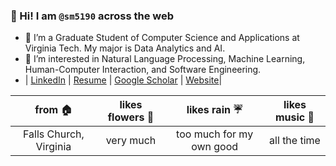 



### 👋  Hi! I am `@sm5190` across the web 
- 👀 I’m a Graduate Student of Computer Science and Applications at Virginia Tech. My major is Data Analytics and AI.
- 👀 I’m interested in Natural Language Processing, Machine Learning, Human-Computer Interaction, and Software Engineering.
- | [LinkedIn](https://www.linkedin.com/in/shutonu-mitra/)  | [Resume](https://github.com/sm5190/Resume/blob/main/Resume_Spring_2.pdf) | [Google Scholar](https://scholar.google.com/citations?hl=en&user=zTwiYZoAAAAJ)  | [Website](https://sm5190.github.io/)|

|        from 🏠         |   likes flowers 💐 |       likes rain ☔      |    likes music 🎵      | 
|:----------------------:|:-------------------:|:------------------------:|:-----------------------:|
| Falls Church, Virginia |     very much       | too much for my own good |     all the time


